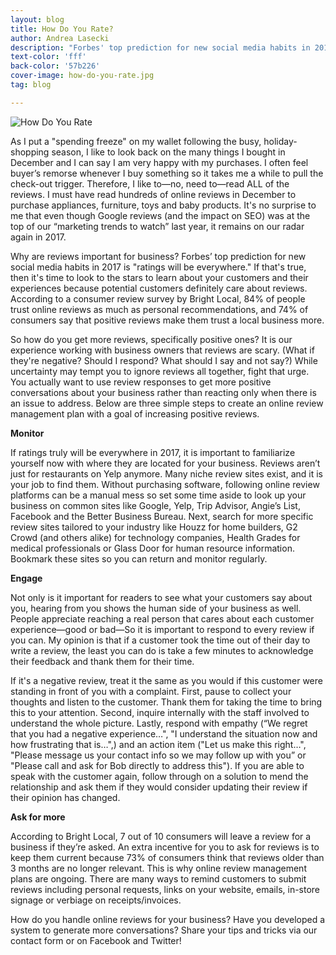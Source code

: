 ```yaml
---
layout: blog
title: How Do You Rate?
author: Andrea Lasecki
description: "Forbes' top prediction for new social media habits in 2017 is 'ratings will be everywhere.' If that's true, then it's time to look to the stars to learn about your customers and their experiences because potential customers definitely care about reviews."
text-color: 'fff'
back-color: '57b226'
cover-image: how-do-you-rate.jpg
tag: blog

---
```

![How Do You Rate](/img/blog/how-do-you-rate.jpg)

As I put a "spending freeze" on my wallet following the busy, holiday-shopping season, I like to look back on the many things I bought in December and I can say I am very happy with my purchases. I often feel buyer’s remorse whenever I buy something so it takes me a while to pull the check-out trigger. Therefore, I like to—no, need to&mdash;read ALL of the reviews. I must have read hundreds of online reviews in December to purchase appliances, furniture, toys and baby products. It's no surprise to me that even though Google reviews (and the impact on SEO) was at the top of our “marketing trends to watch” last year, it remains on our radar again in 2017.

Why are reviews important for business?
Forbes’ top prediction for new social media habits in 2017 is "ratings will be everywhere." If that's true, then it's time to look to the stars to learn about your customers and their experiences because potential customers definitely care about reviews. According to a consumer review survey by Bright Local, 84% of people trust online reviews as much as personal recommendations, and 74% of consumers say that positive reviews make them trust a local business more.  

So how do you get more reviews, specifically positive ones? It is our experience working with business owners that reviews are scary. (What if they're negative? Should I respond? What should I say and not say?) While uncertainty may tempt you to ignore reviews all together, fight that urge. You actually want to use review responses to get more positive conversations about your business rather than reacting only when there is an issue to address. Below are three simple steps to create an online review management plan with a goal of increasing positive reviews.

**Monitor**

If ratings truly will be everywhere in 2017, it is important to familiarize yourself now with where they are located for your business. Reviews aren’t just for restaurants on Yelp anymore. Many niche review sites exist, and it is your job to find them. Without purchasing software, following online review platforms can be a manual mess so set some time aside to look up your business on common sites like Google, Yelp, Trip Advisor, Angie’s List, Facebook and the Better Business Bureau. Next, search for more specific review sites tailored to your industry like Houzz for home builders, G2 Crowd (and others alike) for technology companies, Health Grades for medical professionals or Glass Door for human resource information. Bookmark these sites so you can return and monitor regularly.

**Engage**

Not only is it important for readers to see what your customers say about you, hearing from you shows the human side of your business as well. People appreciate reaching a real person that cares about each customer experience&mdash;good or bad&mdash;So it is important to respond to every review if you can. My opinion is that if a customer took the time out of their day to write a review, the least you can do is take a few minutes to acknowledge their feedback and thank them for their time.

If it's a negative review, treat it the same as you would if this customer were standing in front of you with a complaint. First, pause to collect your thoughts and listen to the customer. Thank them for taking the time to bring this to your attention. Second, inquire internally with the staff involved to understand the whole picture. Lastly, respond with empathy (“We regret that you had a negative experience…", "I understand the situation now and how frustrating that is…",) and an action item ("Let us make this right…", "Please message us your contact info so we may follow up with you” or "Please call and ask for Bob directly to address this"). If you are able to speak with the customer again, follow through on a solution to mend the relationship and ask them if they would consider updating their review if their opinion has changed.

**Ask for more**

According to Bright Local, 7 out of 10 consumers will leave a review for a business if they’re asked. An extra incentive for you to ask for reviews is to keep them current because 73% of consumers think that reviews older than 3 months are no longer relevant. This is why online review management plans are ongoing. There are many ways to remind customers to submit reviews including personal requests, links on your website, emails, in-store signage or verbiage on receipts/invoices.

How do you handle online reviews for your business? Have you developed a system to generate more conversations? Share your tips and tricks via our contact form or on Facebook and Twitter!
